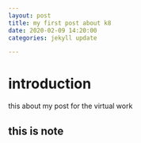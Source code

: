 ```yaml
---
layout: post
title: my first post about k8
date: 2020-02-09 14:20:00
categories: jekyll update

---
```


# introduction 
this about my post for the virtual work 
## this is note 

